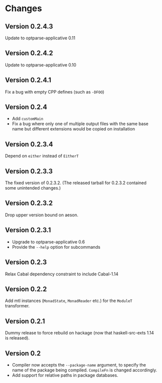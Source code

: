 Changes
=======

Version 0.2.4.3
---------------

Update to optparse-applicative 0.11

Version 0.2.4.2
---------------

Update to optparse-applicative 0.10

Version 0.2.4.1
---------------

Fix a bug with empty CPP defines (such as `-DFOO`)

Version 0.2.4
-------------

* Add `customMain`
* Fix a bug where only one of multiple output files with the same base name but
  different extensions would be copied on installation

Version 0.2.3.4
---------------

Depend on `either` instead of `EitherT`

Version 0.2.3.3
---------------

The fixed version of 0.2.3.2. (The released tarball for 0.2.3.2 contained some
unintended changes.)

Version 0.2.3.2
---------------

Drop upper version bound on aeson.

Version 0.2.3.1
---------------

* Upgrade to optparse-applicative 0.6
* Provide the `--help` option for subcommands

Version 0.2.3
-------------

Relax Cabal dependency constraint to include Cabal-1.14

Version 0.2.2
-------------

Add mtl instances (`MonadState`, `MonadReader` etc.) for the `ModuleT`
transformer.

Version 0.2.1
-------------

Dummy release to force rebuild on hackage (now that haskell-src-exts 1.14 is
released).

Version 0.2
-----------

* Compiler now accepts the `--package-name` argument, to specify the name of the
  package being compiled. `CompileFn` is changed accordingly.
* Add support for relative paths in package databases.
